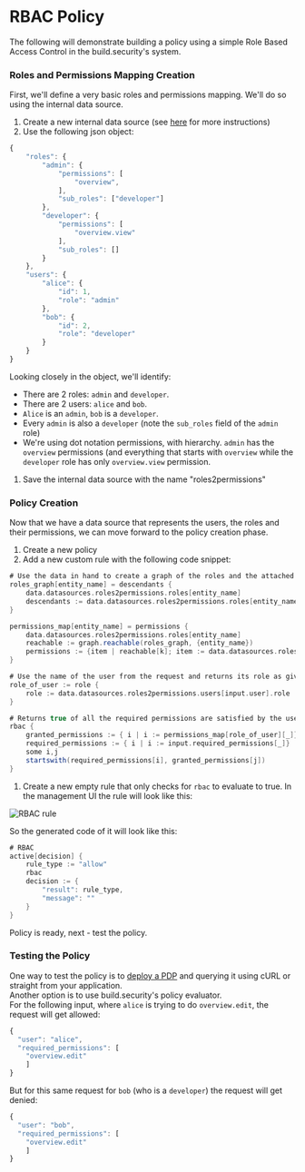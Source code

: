 # RBAC Policy

The following will demonstrate building a policy using a simple Role Based Access Control in the build.security's system.

### Roles and Permissions Mapping Creation

First, we'll define a very basic roles and permissions mapping. We'll do so using the internal data source.

1. Create a new internal data source \(see [here](../documentation/data-sources/new-internal-data-source.md) for more instructions\)
2. Use the following json object:

```javascript
{
    "roles": {
        "admin": {
            "permissions": [
                "overview",
            ],
            "sub_roles": ["developer"]
        },
        "developer": {
            "permissions": [
                "overview.view"
            ],
            "sub_roles": []
        }
    },
    "users": {
        "alice": {
            "id": 1,
            "role": "admin"
        },
        "bob": {
            "id": 2,
            "role": "developer"
        }
    }
}
```

Looking closely in the object, we'll identify:

* There are 2 roles: `admin` and `developer`.
* There are 2 users: `alice` and `bob`.
* `Alice` is an `admin`, `bob` is a `developer`.
* Every `admin` is also a `developer` \(note the `sub_roles` field of the `admin` role\)
* We're using dot notation permissions, with hierarchy. `admin` has the `overview` permissions \(and everything that starts with `overview` while the `developer` role has only `overview.view` permission.

1. Save the internal data source with the name "roles2permissions"

### Policy Creation

Now that we have a data source that represents the users, the roles and their permissions, we can move forward to the policy creation phase.

1. Create a new policy
2. Add a new custom rule with the following code snippet:

```scala
# Use the data in hand to create a graph of the roles and the attached permissions
roles_graph[entity_name] = descendants {
    data.datasources.roles2permissions.roles[entity_name]
    descendants := data.datasources.roles2permissions.roles[entity_name].sub_roles
}

permissions_map[entity_name] = permissions {
    data.datasources.roles2permissions.roles[entity_name]
    reachable := graph.reachable(roles_graph, {entity_name})
    permissions := {item | reachable[k]; item := data.datasources.roles2permissions.roles[k].permissions[_]}
}

# Use the name of the user from the request and returns its role as given by the data
role_of_user := role {
    role := data.datasources.roles2permissions.users[input.user].role
}

# Returns true of all the required permissions are satisfied by the user's granted permissions
rbac {
    granted_permissions := { i | i := permissions_map[role_of_user][_]}
    required_permissions := { i | i := input.required_permissions[_]}
    some i,j
    startswith(required_permissions[i], granted_permissions[j])
}
```

1. Create a new empty rule that only checks for `rbac` to evaluate to true. In the management UI the rule will look like this:

![RBAC rule](https://files.readme.io/f46f474-emptry_rbac_rule.png)

So the generated code of it will look like this:

```scala
# RBAC
active[decision] {
    rule_type := "allow"
    rbac
    decision := {
        "result": rule_type,
        "message": ""
    }
}
```

Policy is ready, next - test the policy.

### Testing the Policy

One way to test the policy is to [deploy a PDP](../documentation/policy-decision-points-pdp/creating-a-new-pdp-configuration.md) and querying it using cURL or straight from your application.  
Another option is to use build.security's policy evaluator.  
For the following input, where `alice` is trying to do `overview.edit`, the request will get allowed:

```javascript
{
  "user": "alice",
  "required_permissions": [
    "overview.edit"
    ]
}
```

But for this same request for `bob` \(who is a `developer`\) the request will get denied:

```javascript
{
  "user": "bob",
  "required_permissions": [
    "overview.edit"
    ]
}
```

